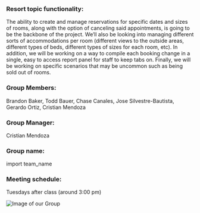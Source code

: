 

### Resort topic functionality: 
The ability to create and manage reservations for specific dates and sizes of rooms, along with the option of canceling said appointments, is going to be the backbone of the project. We’ll also be looking into managing different sorts of accommodations per room (different views to the outside areas, different types of beds, different types of sizes for each room, etc). In addition, we will be working on a way to compile each booking change in a single, easy to access report panel for staff to keep tabs on. Finally, we will be working on specific scenarios that may be uncommon such as being sold out of rooms.

### Group Members: 
Brandon Baker, Todd Bauer, Chase Canales, Jose Silvestre-Bautista, Gerardo Ortiz, Cristian Mendoza

### Group Manager: 
Cristian Mendoza

### Group name: 
import team_name

### Meeting schedule: 
Tuesdays after class (around 3:00 pm)


![Image of our Group](https://github.com/babaker5755/ResortManager/blob/master/groupPhoto.JPG)
